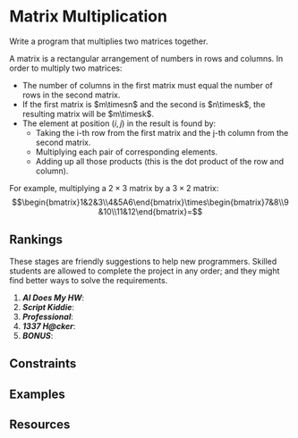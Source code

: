 # Matrix Multiplication #
Write a program that multiplies two matrices together.

A matrix is a rectangular arrangement of numbers in rows and columns. In order to multiply two matrices:
- The number of columns in the first matrix must equal the number of rows in the second matrix.
- If the first matrix is $m\timesn$ and the second is $n\timesk$, the resulting matrix will be $m\timesk$.
- The element at position $(i,j)$ in the result is found by:
  - Taking the i-th row from the first matrix and the j-th column from the second matrix.
  - Multiplying each pair of corresponding elements.
  - Adding up all those products (this is the dot product of the row and column).

For example, multiplying a $2\times3$ matrix by a $3\times2$ matrix:
$$\begin{bmatrix}1&2&3\\4&5A6\end{bmatrix}\times\begin{bmatrix}7&8\\9&10\\11&12\end{bmatrix}=$$

## Rankings ##
These stages are friendly suggestions to help new programmers. Skilled students are allowed to complete the project in any order; and they might find better ways to solve the requirements.
1. ***AI Does My HW***: 
2. ***Script Kiddie***:
3. ***Professional***:
4. ***1337 H@cker***:
5. ***BONUS***:

## Constraints ##

## Examples ##

## Resources ##